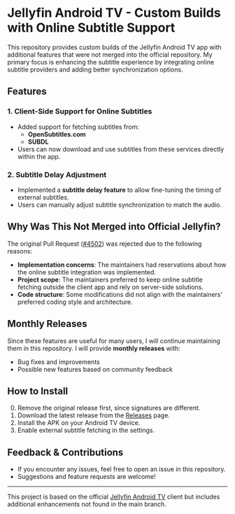 # Jellyfin Android TV - Custom Builds with Online Subtitle Support

This repository provides custom builds of the Jellyfin Android TV app with additional features that were not merged into the official repository. My primary focus is enhancing the subtitle experience by integrating online subtitle providers and adding better synchronization options.

## Features

### 1. **Client-Side Support for Online Subtitles**
- Added support for fetching subtitles from:
  - **OpenSubtitles.com**
  - **SUBDL**
- Users can now download and use subtitles from these services directly within the app.

### 2. **Subtitle Delay Adjustment**
- Implemented a **subtitle delay feature** to allow fine-tuning the timing of external subtitles.
- Users can manually adjust subtitle synchronization to match the audio.

## Why Was This Not Merged into Official Jellyfin?
The original Pull Request ([#4502](https://github.com/jellyfin/jellyfin-androidtv/pull/4502)) was rejected due to the following reasons:
- **Implementation concerns**: The maintainers had reservations about how the online subtitle integration was implemented.
- **Project scope**: The maintainers preferred to keep online subtitle fetching outside the client app and rely on server-side solutions.
- **Code structure**: Some modifications did not align with the maintainers’ preferred coding style and architecture.

## Monthly Releases
Since these features are useful for many users, I will continue maintaining them in this repository. I will provide **monthly releases** with:
- Bug fixes and improvements
- Possible new features based on community feedback

## How to Install
0. Remove the original release first, since signatures are different.
1. Download the latest release from the [Releases](https://github.com/ahmethascelik/jellyfin-androidtv/releases) page.
2. Install the APK on your Android TV device.
3. Enable external subtitle fetching in the settings.

## Feedback & Contributions
- If you encounter any issues, feel free to open an issue in this repository.
- Suggestions and feature requests are welcome!

---
This project is based on the official [Jellyfin Android TV](https://github.com/jellyfin/jellyfin-androidtv) client but includes additional enhancements not found in the main branch.
